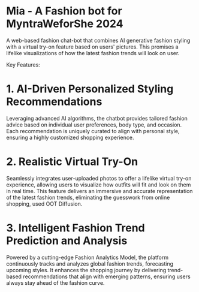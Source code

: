 # Mia - A Fashion bot for MyntraWeforShe 2024

A web-based fashion chat-bot that combines AI generative fashion styling with a virtual try-on feature based on users' pictures. This promises a lifelike visualizations of how the latest fashion trends will look on user.

Key Features:

# 1. AI-Driven Personalized Styling Recommendations
Leveraging advanced AI algorithms, the chatbot provides tailored fashion advice based on individual user preferences, body type, and occasion. Each recommendation is uniquely curated to align with personal style, ensuring a highly customized shopping experience.

# 2. Realistic Virtual Try-On
Seamlessly integrates user-uploaded photos to offer a lifelike virtual try-on experience, allowing users to visualize how outfits will fit and look on them in real time. This feature delivers an immersive and accurate representation of the latest fashion trends, eliminating the guesswork from online shopping, used OOT Diffusion.

# 3. Intelligent Fashion Trend Prediction and Analysis
Powered by a cutting-edge Fashion Analytics Model, the platform continuously tracks and analyzes global fashion trends, forecasting upcoming styles. It enhances the shopping journey by delivering trend-based recommendations that align with emerging patterns, ensuring users always stay ahead of the fashion curve.



